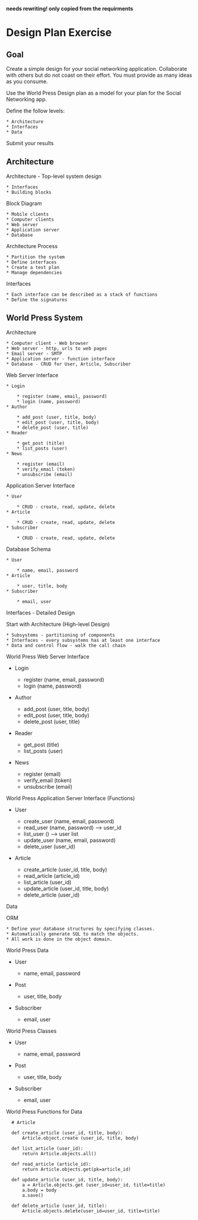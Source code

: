 **needs rewriting! only copied from the requirments**
# Design Plan Exercise

## Goal

Create a simple design for your social networking application.  Collaborate with others but do not coast on their effort.  You must provide as many ideas as you consume.

Use the World Press Design plan as a model for your plan for the Social Networking app.

Define the follow levels:

	* Architecture
	* Interfaces
	* Data


Submit your results 


## Architecture

Architecture - Top-level system design

	* Interfaces
	* Building blocks


Block Diagram

	* Mobile clients
	* Computer clients
	* Web server
	* Application server
	* Database


Architecture Process

	* Partition the system
	* Define interfaces
	* Create a test plan
	* Manage dependencies


Interfaces

	* Each interface can be described as a stack of functions
	* Define the signatures


## World Press System

Architecture


	* Computer client - Web browser
	* Web server - http, urls to web pages
	* Email server - SMTP
	* Application server - function interface
	* Database - CRUD for User, Article, Subscriber


Web Server Interface


	* Login

		* register (name, email, password)
		* login (name, password)
	* Author

		* add_post (user, title, body)
		* edit_post (user, title, body)
		* delete_post (user, title)
	* Reader

		* get_post (title)
		* list_posts (user)
	* News

		* register (email)
		* verify_email (token)
		* unsubscribe (email)


Application Server Interface


	* User

		* CRUD - create, read, update, delete
	* Article

		* CRUD - create, read, update, delete
	* Subscriber

		* CRUD - create, read, update, delete


Database Schema


	* User

		* name, email, password
	* Article

		* user, title, body
	* Subscriber

		* email, user



Interfaces - Detailed Design

Start with Architecture (High-level Design)

	* Subsystems - partitioning of components
	* Interfaces - every subsystems has at least one interface
	* Data and control flow - walk the call chain


World Press Web Server Interface 


* Login

	* register (name, email, password)
	* login (name, password)
* Author

	* add_post (user, title, body)
	* edit_post (user, title, body)
	* delete_post (user, title)
* Reader

	* get_post (title)
	* list_posts (user)
* News

	* register (email)
	* verify_email (token)
	* unsubscribe (email)


World Press Application Server Interface (Functions)


* User

	* create_user (name, email, password)
	* read_user (name, password) --> user_id
	* list_user () --> user list
	* update_user (name, email, password)
	* delete_user (user_id)



* Article

	* create_article (user_id, title, body)
	* read_article (article_id)
	* list_article (user_id)
	* update_article (user_id, title, body)
	* delete_article (user_id)



Data

ORM


	* Define your database structures by specifying classes.  
	* Automatically generate SQL to match the objects.
	* All work is done in the object domain.


World Press Data


* User

	* name, email, password
* Post

	* user, title, body
* Subscriber

	* email, user


World Press Classes


* User

	* name, email, password
* Post

	* user, title, body
* Subscriber

	* email, user


World Press Functions for Data

	  # Article

	  def create_article (user_id, title, body):
	      Article.object.create (user_id, title, body)

	  def list_article (user_id):
	      return Article.objects.all()

	  def read_article (article_id):
	      return Article.objects.get(pk=article_id)

	  def update_article (user_id, title, body):
	      a = Article.objects.get (user_id=user_id, title=title)
	      a.body = body
	      a.save()

	  def delete_article (user_id, title):
	      Article.objects.delete(user_id=user_id, title=title)

